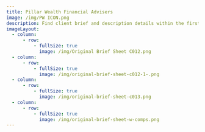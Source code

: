 ```yaml
---
title: Pillar Wealth Financial Advisers
image: /img/PW ICON.png
description: Find client brief and description details within the first image.
imageLayout:
  - column:
      - row:
          - fullSize: true
            image: /img/Original Brief Sheet C012.png
  - column:
      - row:
          - fullSize: true
            image: /img/original-brief-sheet-c012-1-.png
  - column:
      - row:
          - fullSize: true
            image: /img/original-brief-sheet-c013.png
  - column:
      - row:
          - fullSize: true
            image: /img/original-brief-sheet-w-comps.png
---
```


